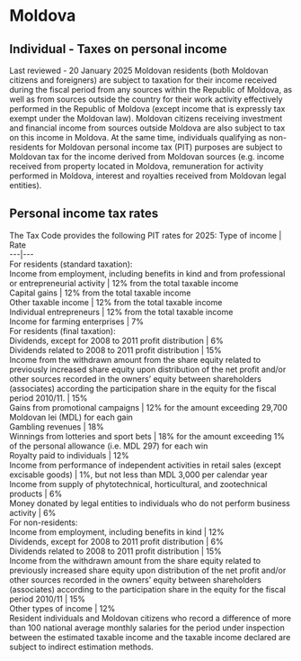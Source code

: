 # Moldova
## Individual - Taxes on personal income
Last reviewed - 20 January 2025
Moldovan residents (both Moldovan citizens and foreigners) are subject to taxation for their income received during the fiscal period from any sources within the Republic of Moldova, as well as from sources outside the country for their work activity effectively performed in the Republic of Moldova (except income that is expressly tax exempt under the Moldovan law).
Moldovan citizens receiving investment and financial income from sources outside Moldova are also subject to tax on this income in Moldova.
At the same time, individuals qualifying as non-residents for Moldovan personal income tax (PIT) purposes are subject to Moldovan tax for the income derived from Moldovan sources (e.g. income received from property located in Moldova, remuneration for activity performed in Moldova, interest and royalties received from Moldovan legal entities).
## Personal income tax rates
The Tax Code provides the following PIT rates for 2025:
Type of income | Rate  
---|---  
For residents (standard taxation):  
Income from employment, including benefits in kind and from professional or entrepreneurial activity | 12% from the total taxable income  
Capital gains | 12% from the total taxable income  
Other taxable income | 12% from the total taxable income  
Individual entrepreneurs | 12% from the total taxable income  
Income for farming enterprises | 7%  
For residents (final taxation):  
Dividends, except for 2008 to 2011 profit distribution | 6%  
Dividends related to 2008 to 2011 profit distribution | 15%  
Income from the withdrawn amount from the share equity related to previously increased share equity upon distribution of the net profit and/or other sources recorded in the owners’ equity between shareholders (associates) according the participation share in the equity for the fiscal period 2010/11. | 15%  
Gains from promotional campaigns | 12% for the amount exceeding 29,700 Moldovan lei (MDL) for each gain  
Gambling revenues | 18%  
Winnings from lotteries and sport bets | 18% for the amount exceeding 1% of the personal allowance (i.e. MDL 297) for each win  
Royalty paid to individuals | 12%  
Income from performance of independent activities in retail sales (except excisable goods) | 1%, but not less than MDL 3,000 per calendar year  
Income from supply of phytotechnical, horticultural, and zootechnical products | 6%  
Money donated by legal entities to individuals who do not perform business activity | 6%  
For non-residents:  
Income from employment, including benefits in kind | 12%  
Dividends, except for 2008 to 2011 profit distribution | 6%  
Dividends related to 2008 to 2011 profit distribution | 15%  
Income from the withdrawn amount from the share equity related to previously increased share equity upon distribution of the net profit and/or other sources recorded in the owners’ equity between shareholders (associates) according to the participation share in the equity for the fiscal period 2010/11 | 15%  
Other types of income | 12%  
Resident individuals and Moldovan citizens who record a difference of more than 100 national average monthly salaries for the period under inspection between the estimated taxable income and the taxable income declared are subject to indirect estimation methods. 
